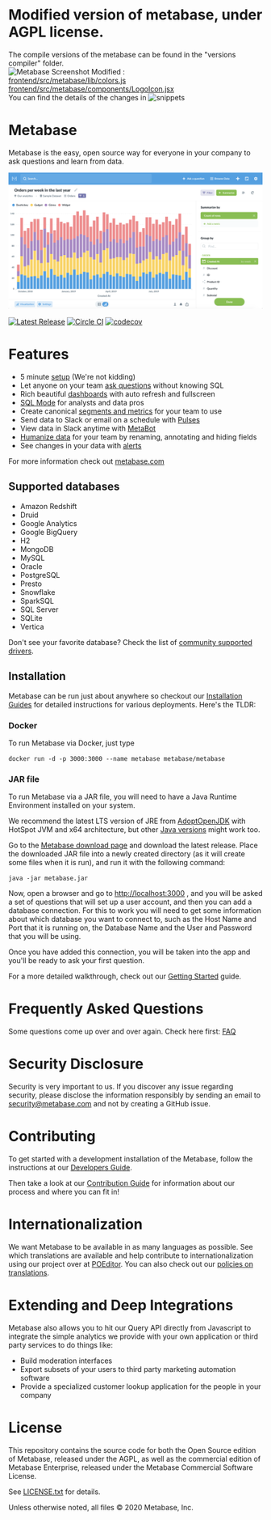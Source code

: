 # Modified version of metabase, under AGPL license.
The compile versions of the metabase can be found in the "versions compiler" folder.  
![Metabase Screenshot](https://bizouarn.github.io/hk/Screenshot_2020-12-03%20Metabase.png)
Modified :  
[frontend/src/metabase/lib/colors.js](frontend/src/metabase/lib/colors.js )  
[frontend/src/metabase/components/LogoIcon.jsx](frontend/src/metabase/components/LogoIcon.jsx)  
You can find the details of the changes in ![snippets](../../snippets)

# Metabase

Metabase is the easy, open source way for everyone in your company to ask questions and learn from data.

![Metabase Product Screenshot](docs/metabase-product-screenshot.png)

[![Latest Release](https://img.shields.io/github/release/metabase/metabase.svg?label=latest%20release)](https://github.com/metabase/metabase/releases)
[![Circle CI](https://circleci.com/gh/metabase/metabase.svg?style=svg&circle-token=3ccf0aa841028af027f2ac9e8df17ce603e90ef9)](https://circleci.com/gh/metabase/metabase)
[![codecov](https://codecov.io/gh/metabase/metabase/branch/master/graph/badge.svg)](https://codecov.io/gh/metabase/metabase)

# Features

- 5 minute [setup](https://metabase.com/docs/latest/setting-up-metabase.html) (We're not kidding)
- Let anyone on your team [ask questions](https://metabase.com/docs/latest/users-guide/04-asking-questions.html) without knowing SQL
- Rich beautiful [dashboards](https://metabase.com/docs/latest/users-guide/06-sharing-answers.html) with auto refresh and fullscreen
- [SQL Mode](https://www.metabase.com/docs/latest/users-guide/writing-sql.html) for analysts and data pros
- Create canonical [segments and metrics](https://metabase.com/docs/latest/administration-guide/07-segments-and-metrics.html) for your team to use
- Send data to Slack or email on a schedule with [Pulses](https://metabase.com/docs/latest/users-guide/10-pulses.html)
- View data in Slack anytime with [MetaBot](https://metabase.com/docs/latest/users-guide/11-metabot.html)
- [Humanize data](https://metabase.com/docs/latest/administration-guide/03-metadata-editing.html) for your team by renaming, annotating and hiding fields
- See changes in your data with [alerts](https://www.metabase.com/docs/latest/users-guide/15-alerts.html)

For more information check out [metabase.com](https://metabase.com/)

## Supported databases

- Amazon Redshift
- Druid
- Google Analytics
- Google BigQuery
- H2
- MongoDB
- MySQL
- Oracle
- PostgreSQL
- Presto
- Snowflake
- SparkSQL
- SQL Server
- SQLite
- Vertica

Don't see your favorite database? Check the list of [community supported drivers](https://www.metabase.com/docs/latest/developers-guide-drivers.html#how-to-use-a-community-built-driver).

## Installation

Metabase can be run just about anywhere so checkout our [Installation Guides](https://www.metabase.com/docs/latest/operations-guide/installing-metabase.html) for detailed instructions for various deployments. Here's the TLDR:

### Docker

To run Metabase via Docker, just type

```
docker run -d -p 3000:3000 --name metabase metabase/metabase
```

### JAR file

To run Metabase via a JAR file, you will need to have a Java Runtime Environment installed on your system.

We recommend the latest LTS version of JRE from [AdoptOpenJDK](https://adoptopenjdk.net/releases.html) with HotSpot JVM and x64 architecture, but other [Java versions](https://www.metabase.com/docs/latest/operations-guide/java-versions.html) might work too.

Go to the [Metabase download page](https://metabase.com/start/jar.html) and download the latest release. Place the downloaded JAR file into a newly created directory (as it will create some files when it is run), and run it with the following command:

```
java -jar metabase.jar
```

Now, open a browser and go to [http://localhost:3000](http://localhost:3000) , and you will be asked a set of questions that will set up a user account, and then you can add a database connection. For this to work you will need to get some information about which database you want to connect to, such as the Host Name and Port that it is running on, the Database Name and the User and Password that you will be using.

Once you have added this connection, you will be taken into the app and you'll be ready to ask your first question.

For a more detailed walkthrough, check out our [Getting Started](https://www.metabase.com/docs/latest/getting-started.html) guide.

# Frequently Asked Questions

Some questions come up over and over again. Check here first:
[FAQ](https://www.metabase.com/docs/latest/faq/start.html)

# Security Disclosure

Security is very important to us. If you discover any issue regarding security, please disclose the information responsibly by sending an email to security@metabase.com and not by creating a GitHub issue.

# Contributing

To get started with a development installation of the Metabase, follow the instructions at our [Developers Guide](https://www.metabase.com/docs/latest/developers-guide.html).

Then take a look at our [Contribution Guide](https://www.metabase.com/docs/latest/contributing.html) for information about our process and where you can fit in!

# Internationalization

We want Metabase to be available in as many languages as possible. See which translations are available and help contribute to internationalization using our project over at [POEditor](https://poeditor.com/join/project/ynjQmwSsGh). You can also check out our [policies on translations](https://www.metabase.com/docs/latest/faq/general/what-languages-can-be-used-with-metabase.html).

# Extending and Deep Integrations

Metabase also allows you to hit our Query API directly from Javascript to integrate the simple analytics we provide with your own application or third party services to do things like:

- Build moderation interfaces
- Export subsets of your users to third party marketing automation software
- Provide a specialized customer lookup application for the people in your company


# License

This repository contains the source code for both the Open Source edition of Metabase, released under the AGPL, as well as the commercial edition of Metabase Enterprise, released under the Metabase Commercial Software License. 

See [LICENSE.txt](./LICENSE.txt) for details.

Unless otherwise noted, all files © 2020 Metabase, Inc.
